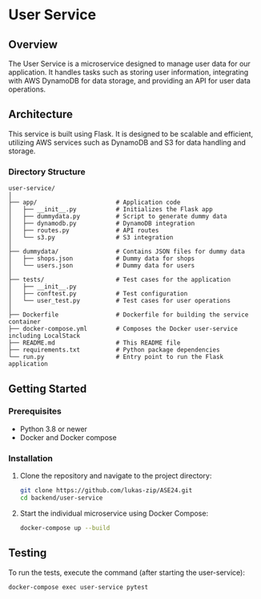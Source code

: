 # User Service

## Overview
The User Service is a microservice designed to manage user data for our application. It handles tasks such as storing user information, integrating with AWS DynamoDB for data storage, and providing an API for user data operations.

## Architecture
This service is built using Flask. It is designed to be scalable and efficient, utilizing AWS services such as DynamoDB and S3 for data handling and storage.

### Directory Structure
```
user-service/
│
├── app/                      # Application code
│   ├── __init__.py           # Initializes the Flask app
│   ├── dummydata.py          # Script to generate dummy data
│   ├── dynamodb.py           # DynamoDB integration
│   ├── routes.py             # API routes
│   └── s3.py                 # S3 integration
│
├── dummydata/                # Contains JSON files for dummy data
│   ├── shops.json            # Dummy data for shops
│   └── users.json            # Dummy data for users
│
├── tests/                    # Test cases for the application
│   ├── __init__.py
│   ├── conftest.py           # Test configuration
│   └── user_test.py          # Test cases for user operations
│
├── Dockerfile                # Dockerfile for building the service container
├── docker-compose.yml        # Composes the Docker user-service including LocalStack
├── README.md                 # This README file
├── requirements.txt          # Python package dependencies
└── run.py                    # Entry point to run the Flask application
```

## Getting Started

### Prerequisites
- Python 3.8 or newer
- Docker and Docker compose

### Installation
1. Clone the repository and navigate to the project directory:
   ```bash
   git clone https://github.com/lukas-zip/ASE24.git
   cd backend/user-service
   ```

2. Start the individual microservice using Docker Compose:
   ```bash
   docker-compose up --build
   ```

## Testing
To run the tests, execute the command (after starting the user-service):
   ```bash
   docker-compose exec user-service pytest
   ```